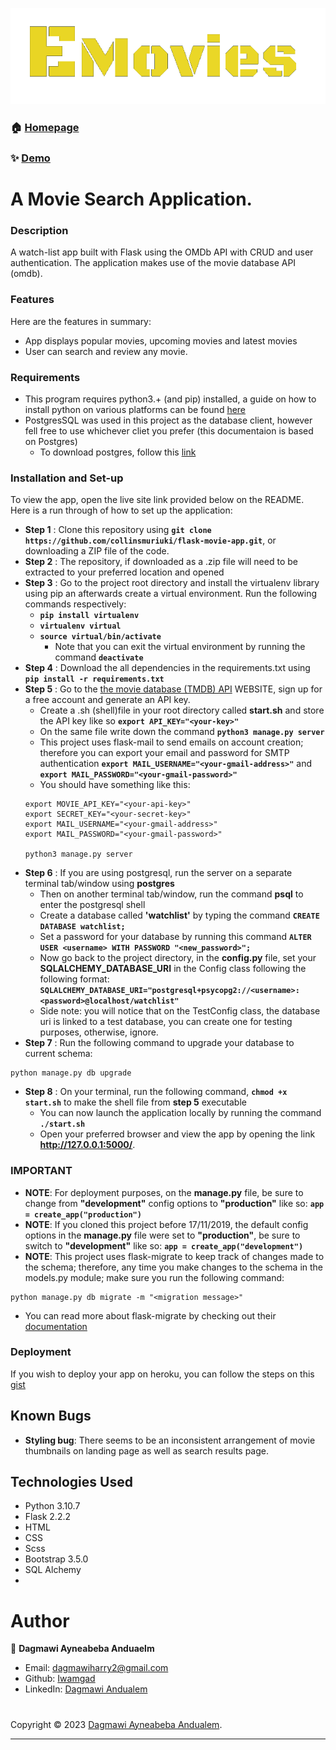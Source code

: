 <link rel="stylesheet" type="text/css" href="//fonts.googleapis.com/css?family=Black+Ops+One" />

<!-- <h1 align="center" style = "font-family: Black Ops One;font-size: 40px;">EMovies</h1> -->

![Alt text](/website/static/Images/EmoviesLogoFinal.png "EMovies")

### 🏠 [Homepage](https://github.com/Iwamgad/EMovies)

### ✨ [Demo]()

#  A Movie Search Application.


### Description
A watch-list app built with Flask using the OMDb API with CRUD and user authentication. The application makes use of the movie database API (omdb).

### Features
Here are the features in summary:
* App displays popular movies, upcoming movies and latest movies
* User can search and review any movie.

### Requirements
* This program requires python3.+ (and pip) installed, a guide on how to install python on various platforms can be found [here](https://www.python.org/)
* PostgresSQL was used in this project as the database client, however fell free to use whichever cliet you prefer (this documentaion is based on Postgres)
    * To download postgres, follow this [link](https://www.postgresql.org/download/)

### Installation and Set-up
To view the app, open the live site link provided below on the README.
Here is a run through of how to set up the application:
* **Step 1** : Clone this repository using **`git clone https://github.com/collinsmuriuki/flask-movie-app.git`**, or downloading a ZIP file of the code.
* **Step 2** : The repository, if downloaded as a .zip file will need to be extracted to your preferred location and opened
* **Step 3** : Go to the project root directory and install the virtualenv library using pip an afterwards create a virtual environment. Run the following commands respectively:
    * **`pip install virtualenv`**
    * **`virtualenv virtual`**
    * **`source virtual/bin/activate`**
        * Note that you can exit the virtual environment by running the command **`deactivate`**
* **Step 4** : Download the all dependencies in the requirements.txt using **`pip install -r requirements.txt`**
* **Step 5** : Go to the [the movie database (TMDB) API](https://www.themoviedb.org/) WEBSITE, sign up for a free account and generate an API key. 
    * Create a .sh (shell)file in your root directory called **start.sh** and store the API key like so **`export API_KEY="<your-key>"`**
    * On the same file write down the command **`python3 manage.py server`** 
    * This project uses flask-mail to send emails on account creation; therefore you can export your email and password for SMTP authentication **`export MAIL_USERNAME="<your-gmail-address>"`** and **`export MAIL_PASSWORD="<your-gmail-password>"`** 
    * You should have something like this:
    ```
    export MOVIE_API_KEY="<your-api-key>"
    export SECRET_KEY="<your-secret-key>"
    export MAIL_USERNAME="<your-gmail-address>"
    export MAIL_PASSWORD="<your-gmail-password>"

    python3 manage.py server
    ```
* **Step 6** : If you are using postgresql, run the server on a separate terminal tab/window using **postgres**
    * Then on another terminal tab/window, run the command **psql** to enter the postgresql shell
    * Create a database called **'watchlist'** by typing the command  **`CREATE DATABASE watchlist;`**
    * Set a password for your database by running this command **`ALTER USER <username> WITH PASSWORD "<new_password>";`**
    * Now go back to the project directory, in the **config.py** file, set your **SQLALCHEMY_DATABASE_URI** in the Config class following the following format:
    **`SQLALCHEMY_DATABASE_URI="postgresql+psycopg2://<username>:<password>@localhost/watchlist"`**
    * Side note: you will notice that on the TestConfig class, the database uri is linked to a test database, you can create one for testing purposes, otherwise, ignore.
* **Step 7** : Run the following command to upgrade your database to current schema:
```
python manage.py db upgrade
```
* **Step 8** : On your terminal, run the following command, **`chmod +x start.sh`** to make the shell file from **step 5** executable
    * You can now launch the application locally by running the command **`./start.sh`** 
    * Open your preferred browser and view the app by opening the link **http://127.0.0.1:5000/**.

### IMPORTANT
* **NOTE**: For deployment purposes, on the **manage.py** file, be sure to change from **"development"** config options to **"production"** like so: **`app = create_app("production")`**
* **NOTE**: If you cloned this project before 17/11/2019, the default config options in the **manage.py** file were set to **"production"**, be sure to switch to **"development"** like so: **`app = create_app("development")`**
* **NOTE**: This project uses flask-migrate to keep track of changes made to the schema; therefore, any time you make changes to the schema in the models.py module; make sure you run the following command:
```
python manage.py db migrate -m "<migration message>"
```
  * You can read more about flask-migrate by checking out their [documentation](https://flask-migrate.readthedocs.io/en/latest/)

### Deployment
If you wish to deploy your app on heroku, you can follow the steps on this [gist](https://gist.github.com/collinsmuriuki/d8865a4544579511cc2c094bdfffa0dc)

## Known Bugs
* **Styling bug**: There seems to be an inconsistent arrangement of movie thumbnails on landing page as well as search results page.

## Technologies Used
* Python 3.10.7
* Flask 2.2.2
* HTML  
* CSS
* Scss
* Bootstrap 3.5.0
* SQL Alchemy 
*

# Author

👤 **Dagmawi Ayneabeba Anduaelm**

* Email: dagmawiharry2@gmail.com
* Github: [Iwamgad](https://github.com/Iwamgad)
* LinkedIn: [Dagmawi Andualem](https://www.linkedin.com/in/dagmawi-andualem-a03515240/)

#

Copyright © 2023 [Dagmawi Ayneabeba Andualem](https://github.com/Iwamgad).<br />


***